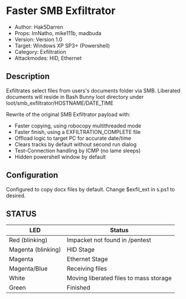 # Faster SMB Exfiltrator

* Author: Hak5Darren
* Props: ImNatho, mike111b, madbuda
* Version: Version 1.0
* Target: Windows XP SP3+ (Powershell)
* Category: Exfiltration
* Attackmodes: HID, Ethernet
 
## Description

Exfiltrates select files from users's documents folder via SMB.
Liberated documents will reside in Bash Bunny loot directory under loot/smb_exfiltrator/HOSTNAME/DATE_TIME

Rewrite of the original SMB Exfiltrator payload with:
* Faster copying, using robocopy multithreaded mode
* Faster finish, using a EXFILTRATION_COMPLETE file
* Offload logic to target PC for accurate date/time
* Clears tracks by default without second run dialog
* Test-Connection handling by ICMP (no lame sleeps)
* Hidden powershell window by default


## Configuration

Configured to copy docx files by default. Change $exfil_ext in s.ps1 to desired. 

## STATUS

| LED                 | Status                                 |
| ------------------- | -------------------------------------- |
| Red (blinking)      | Impacket not found in /pentest         |
| Magenta (blinking)  | HID Stage                              |
| Magenta             | Ethernet Stage                         |
| Magenta/Blue        | Receiving files                        |
| White               | Moving liberated files to mass storage |
| Green               | Finished                               |